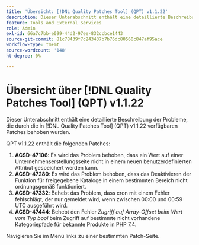 ```yaml
---
title: 'Übersicht: [!DNL Quality Patches Tool] (QPT) v1.1.22'
description: Dieser Unterabschnitt enthält eine detaillierte Beschreibung der Probleme, die durch die in Version 1.1.22  [!DNL Quality Patches Tool]  Patches behoben wurden.
feature: Tools and External Services
role: Admin
exl-id: 66a7c7bb-e099-44d2-97ee-832ccbce1443
source-git-commit: 81c78439f7c243437b7b76dc80560c847af95ace
workflow-type: tm+mt
source-wordcount: '148'
ht-degree: 0%

---
```


# Übersicht über [!DNL Quality Patches Tool] (QPT) v1.1.22

Dieser Unterabschnitt enthält eine detaillierte Beschreibung der Probleme, die durch die in [!DNL Quality Patches Tool] (QPT) v1.1.22 verfügbaren Patches behoben wurden.

QPT v1.1.22 enthält die folgenden Patches:

1. **ACSD-47106**: Es wird das Problem behoben, dass ein Wert auf einer Unternehmenserstellungsseite nicht in einem neuen benutzerdefinierten Attribut gespeichert werden kann.
1. **ACSD-47280**: Es wird das Problem behoben, dass das Deaktivieren der Funktion für freigegebene Kataloge in einem bestimmten Bereich nicht ordnungsgemäß funktioniert.
1. **ACSD-47332**: Behebt das Problem, dass cron mit einem Fehler fehlschlägt, der nur gemeldet wird, wenn zwischen 00:00 und 00:59 UTC ausgeführt wird.
1. **ACSD-47444**: Behebt den Fehler _Zugriff auf Array-Offset beim Wert vom Typ bool_ beim Zugriff auf bestimmte nicht vorhandene Kategoriepfade für bekannte Produkte in PHP 7.4.

Navigieren Sie im Menü links zu einer bestimmten Patch-Seite.
